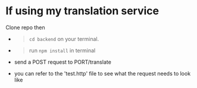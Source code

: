 # If using my translation service
Clone repo then 
* > `cd backend`  on your terminal.
* > run  `npm install` in terminal
* send a POST request to PORT/translate


* you can refer to the 'test.http' file to see what the request needs to look like








